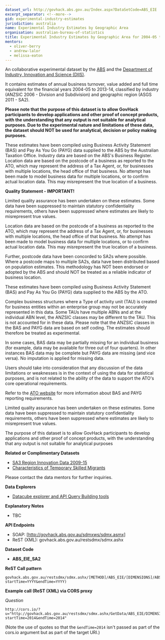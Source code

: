 ```yaml
---
dataset_url: http://govhack.abs.gov.au/Index.aspx?DataSetCode=ABS_EIE
excerpt_separator: <!--more-->
gid: experimental-industry-estimates
jurisdiction: australia
name: Experimental Industry Estimates by Geographic Area
organisation: australian-bureau-of-statistics
title: Experimental Industry Estimates by Geographic Area for 2004-05 to 2013-14 - Govhack
mentors:
  - oliver-berry
  - andrew-lalor
  - melissa-eaton
---
```


An collaborative experimental dataset by the [ABS](http://portal.govhack.org/sponsors/australian-bureau-of-statistics.html) and the [Department of Industry, Innovation and Science (DIIS)](http://portal.govhack.org/sponsors/department-of-industry-innovation-and-science.html).

<!--more-->

It contains estimates of annual business turnover, value added and full time equivalent for the financial years 2004-05 to 2013-14, classified by industry (ANZSIC 2006 - Division and Subdivision) and geographic region (ASGS 2011 - SA2).

__Please note that the purpose of this dataset is to allow GovHack participants to develop applications and other proof of concept products, with the understanding that any output is not suitable for analytical purposes. Due to the experimental nature and limitations of these data, the dataset should NOT be used for analytical, decision or policy making purposes.__

These estimates have been compiled using Business Activity Statement (BAS) and Pay As You Go (PAYG) data supplied to the ABS by the Australian Taxation Office. Industry data are based on the ABS's Business Register. Location data are based on the postcode of a business as reported to the ATO, which may represent the address of a Tax Agent, or, for businesses with multiple locations, the head office of that business. No attempt has been made to model business data for multiple locations, or to confirm actual location data. This may misrepresent the true location of a business. 

**Quality Statement - IMPORTANT!**

Limited quality assurance has been undertaken on these estimates. Some data have been suppressed to maintain statutory confidentiality requirements, others have been suppressed where estimates are likely to misrepresent true values. 

Location data are based on the postcode of a business as reported to the ATO, which may represent the address of a Tax Agent, or, for businesses with multiple locations, the head office of that business. No attempt has been made to model business data for multiple locations, or to confirm actual location data. This may misrepresent the true location of a business. 

Further, postcode data have been concorded to SA2s where possible. Where a postcode maps to multiple SA2s, data have been distributed based on population estimates. This methodology has NOT been endorsed or adopted by the ABS and should NOT be treated as a reliable indicator of business location. 

These estimates have been compiled using Business Activity Statement (BAS) and Pay As You Go (PAYG) data supplied to the ABS by the ATO. 

Complex business structures where a Type of activity unit (TAU) is created for business entities within an enterprise group may not be accurately represented in this data. Some TAUs have multiple ABNs and at the individual ABN level, the ANZSIC classes may be different to the TAU. This is not accounted for in these data. Please note that the ANZSIC classes in the BAS and PAYG data are based on self coding. The estimates should therefore be treated as experimental. 

In some cases, BAS data may be partially missing for an individual business (for example, data may be available for three out of four quarters). In other instances BAS data may be complete but PAYG data are missing (and vice versa). No imputation is applied for missing data. 

Users should take into consideration that any discussion of the data limitations or weaknesses is in the context of using the data for statistical purposes, and is not related to the ability of the data to support the ATO's core operational requirements.

Refer to the [ATO website](http://www.ato.gov.au) for more information about BAS and PAYG reporting requirements.

Limited quality assurance has been undertaken on these estimates. Some data have been suppressed to maintain statutory confidentiality requirements, others have been suppressed where estimates are likely to misrepresent true values. 

The purpose of this dataset is to allow GovHack participants to develop applications and other proof of concept products, with the understanding that any output is not suitable for analytical purposes

**Related or Complimentary Datasets**

* [SA3 Region Innovation Data 2009-15](../australia/department-of-industry-innovation-and-science/sa3-region-innovation-data-2009-15.html)
* [Characteristics of Temporary Skilled Migrants](../characteristics-of-temporary-skilled-migrants.html)

Please contact the data mentors for further inquiries.

**Data Explorers**

* [Datacube explorer and API Query Building tools](http://govhack.abs.gov.au/Index.aspx?DataSetCode=ABS_EIE)

**Explanatory Notes**

* TBC

**API Endpoints**

* SOAP: [http://govhack.abs.gov.au/sdmxws/sdmx.asmx]
* ReST (XML): govhack.abs.gov.au/restsdmx/sdmx.ashx

**Dataset Code**

* __ABS_EIE_SA2__

**ReST Call pattern**

```
govhack.abs.gov.au/restsdmx/sdmx.ashx/[METHOD]/ABS_EIE/[DIMENSIONS]/ABS(?startTime=YYYY&endTime=YYYY)
```

**Example call (ReST (XML) via CORS proxy**

*Question*

```
http://cors.io/?u="http://govhack.abs.gov.au/restsdmx/sdmx.ashx/GetData/ABS_EIE/DIMENSIONS/ABS?startTime=2014&endTime=2014"
```
(Note the use of quotes so that the ```&endTime=2014``` isn't passed as part of the cors.io argument but as part of the target URI.)
